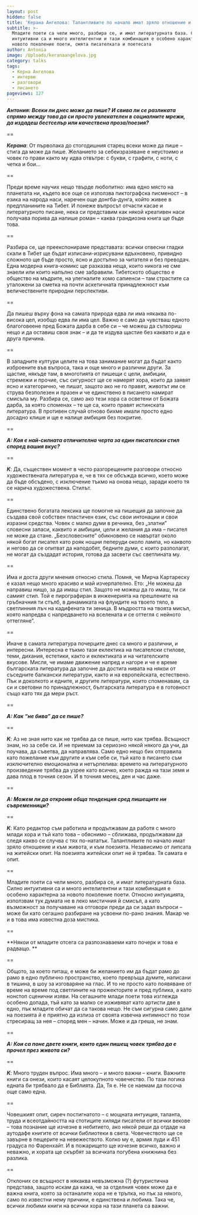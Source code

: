 ```yaml
---
layout: post
hidden: false
title: 'Керана Ангелова: Талантливите по начало имат зряло отношение и към живота'
subtitle: >-
  Младите поети са чели много, разбира се, и имат литературната база. Силно
  интуитивни са и много интелигентни и тази комбинация е особено характерна за
  новото поколение поети, смята писателката и поетесата
author: Antonia
image: /Uploads/keranaangelova.jpg
category: talks
tags:
  - Керна Ангелова
  - интервю
  - разговори
  - писането
pageviews: 127
---
```

_**Aнтония: Всеки ли днес може да пише? И свива ли се разликата спрямо между това да си просто увлекателен в социалните мрежи, да издадеш бестселър или качествена проза/поезия?**_

\==

_**Керана**_: От първолака до стогодишния старец всеки може да пише – стига да може да пише. Желанието за себеизразяване е неустоимо и човек го прави както му идва отвътре: с букви, с графити, с ноти, с четка и бои... 

\==

Преди време научих нещо твърде любопитно: има едно място на планетата ни, където все още се използва пиктографска писменост – в езика на народа наси, наречен още донгба-дунга, който живее в предпланините на Тибет. И понеже въпросът отчасти касае и литературното писане, нека си представим как някой креативен наси получава порива да напише роман – каква грандиозна книга ще бъде това. 

\==

Разбира се, ще преекспонираме представата: всички отвесни гладки скали в Тибет ще бъдат изписани-изрисувани вдъхновено, привидно сложното ще бъде просто, ясно и достъпно за читателя и без преводач. Една модерна книга-комикс ще разказва неща, които никога не сме знаели или които напълно сме забравили. Тибетското общество е общество на мъдрите, на улегналите хомо сапиенси – там страстите са уталожени за сметка на почти аскетичната принадлежност към величествените природни перспективи. 

\==

Да пишеш върху фона на самата природа едва ли има някаква по-висока цел, изобщо едва ли има цел. Важно е само да чувстваш едното благоговеене пред Божата дарба в себе си – че можеш да сътвориш нещо и да оставиш своя знак – и да те издува щастие без каквато и да е друга причина.

\==

В западните култури целите на това занимание могат да бъдат както изброените във въпроса, така и още много и различни други. За щастие, някъде там, в многотията от пишещи с цели, амбиции, стремежи и прочие, със сигурност ще се намерят хора, които да заявят ясно и категорично, че пишат, защото ако не го правят, животът им се струва безполезен и празен и че единствено в писането намират смисъла му. Разбира се, само ако тези хора са осветени от Божата дарба, за която споменах – те ще са, които правят истинската литература. В противен случай отново бихме имали просто едно досадно клише и ще е налице амбиция без покритие.

\==

_**А: Коя е най-силната отличителна черта за един писателски стил според вашия вкус?**_

\==

_**К**_: Да, съществен момент в често разгорещените разговори относно художествената литература е, че в тях се обсъжда всичко, което може да бъде обсъдено, с изключение тъкмо на онова нещо, заради което тя се нарича художествена. Стилът.

\==

Единствено богатата лексика ще помогне на пишещия да започне да създава свой собствен пластичен език, със свои интонации и свои изразни средства. Човек с малко думи в речника, без „златни” словесни запаси, каквито и амбиции, цели и желания да има – писател не може да стане. „Безсловесните” обикновено се навъртат около някой богат писател като рояк нощни пеперуди около лампа, но каквото и негово да се опитват да наподобят, бедните думи, с които разполагат, не могат да създадат история, готова да засвети със светлината му.

\==

Има и доста други мнения относно стила. Помня, че Мирча Картареску е казал нещо много красиво и май изчерпателно. Ето: „Не можеш да направиш нищо, за да имаш стил. Защото не можеш да го имаш, ти си самият стил. Той е пирографиран в инженерията на прешлените на гръбначния ти стълб, в динамиката на флуидите на твоето тяло, в светлинния лъч на кадифената ти зеница. В мъдростта на твоята мисъл, която напредва с напредването на вселената и се оттегля с нейното оттегляне”.

\==

Иначе в самата литература почерците днес са много и различни, и интересни. Интересна е тъкмо тази еклектика на писателски стилове, теми, дихания, естетики, както и еклектиката и на читателските вкусове. Мисля, че имаме движение напред и нагоре и че е време българската литература да започне да достига нивата на някои от съседните балкански литератури, както и на европейската, естествено. Пък и доколкото и едните, и другите литератури, които споменавам, са си и световни по принадлежност, българската литература е в готовност също като тях да мери ръст.

\==

_**А: Как “не бива” да се пише?**_

\==

_**К**_: Аз не зная нито как не трябва да се пише, нито как трябва. Всъщност знам, но за себе си. И не приемам за сериозно някой някого да учи, да поучава, да съветва, да направлява. Само едно нещо бих отправила като пожелание към другите и към себе си, тъй като в писането съм изключително емоционална и нетърпелива: времето на литературното произведение трябва да узрее като всичко, което ражда на тази земя и дава плод в точния сезон. И в точния месец, ден и час даже.

\==

_**А: Можем ли да откроим обща тенденция сред пишещите ни съвременници?**_

\==

_**К**_: Като редактор съм работила и продължавам да работя с много млади хора и тъй като това – обяснимо – сближава, продължавам да следя какво се случва с тях по-нататък. Талантливите по начало имат зряло отношение и към живота, и към поезията. Независимо от липсата на житейски опит. На поезията житейски опит не й трябва. Тя самата е опит. 

\==

Младите поети са чели много, разбира се, и имат литературната база. Силно интуитивни са и много интелигентни и тази комбинация е особено характерна за новото поколение поети. Относно интуицията, използвам тук думата не в леко мистичния й смисъл, а като възможност за получаване на отговори преди да си задал въпроси – може би като сегашно разбиране на усвоени по-рано знания. Макар че и в това има известна доза мистика.

\==

**Някои от младите отсега са разпознаваеми като почерк и това е радващо. **

\==

Общото, за което питаш, е може би желанието им да бъдат рамо до рамо в едно публично пространство, което превръща думите, написани в тишина, в шоу за изговаряне на глас. И то не просто като появяване от време на време под светлините на прожекторите и пред публика, а като нонстоп сценични изяви. На сегашните млади поети това изглежда особено допада, тъй като за малко се изживяват като артисти две в едно, пък младите обичат да са такова нещо. Не съм сигурна само дали на поезията й е приятно да излиза от своята извечна интимност по този стресиращ за нея – според мен – начин. Може и да греша, не знам.

\==

_**А: Кои са поне двете книги, които един пишещ човек трябва да е прочел през живота си?**_

\==

_**К**_: Много труден въпрос. Има много – и много важни – книги. Важните книги са онези, които касаят целокупното човечество. По тази логика едната би трябвало да е Библията. Да, Тя е. Не се наемам да посоча още само една. 

\==

Човешкият опит, сиреч постигнатото – с мощната интуиция, таланта, труда и всеотдайността на стотиците хиляди писатели от всички векове – това познание ще изчезне в небитието, ако някой реши да отдаде на аутодафе книгите от всички библиотеки в света. Човечеството ще се завърне в пещерите на невежеството. Колко му е, армия луди и 451 градуса по Фаренхайт. И в пожарището ще изчезне всичко, важно и неважно, и хората ще скърбят за всичката погубена книжнина без разлика. 

\==

Отклоних се всъщност в някаква невъзможна (?) футуристична представа, защото искам да кажа, че за отделния човек може да е важна книга, която за останалите хора не е тръпка, но пък за някого, само по известни нему причини, е единствена и любима. Така че, всички любими книги на всички хора на тази планета са важни.
